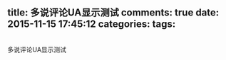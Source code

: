 title: 多说评论UA显示测试
comments: true
date: 2015-11-15 17:45:12
categories:
tags:
---
<br/>
<!--more-->
多说评论UA显示测试
